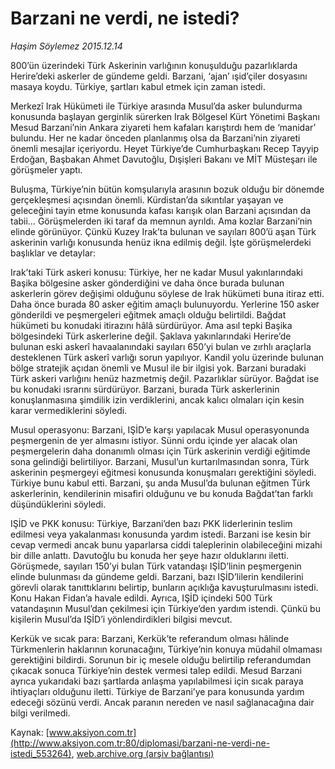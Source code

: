 # Barzani ne verdi, ne istedi?

*Haşim Söylemez 2015.12.14*

<div class="pNewsDetailMainContent ctx_content" itemprop="articleBody">
 <p>
  800’ün üzerindeki Türk Askerinin varlığının konuşulduğu pazarlıklarda Herire’deki askerler de gündeme geldi. Barzani, ‘ajan’ ışid’çiler dosyasını masaya koydu. Türkiye, şartları kabul etmek için zaman istedi.
 </p>
 <p>
  Merkezî Irak Hükümeti ile Türkiye arasında Musul’da asker bulundurma konusunda başlayan gerginlik sürerken Irak Bölgesel Kürt Yönetimi Başkanı Mesud Barzani’nin Ankara ziyareti hem kafaları karıştırdı hem de ‘manidar’ bulundu. Her ne kadar önceden planlanmış olsa da Barzani’nin ziyareti önemli mesajlar içeriyordu. Heyet Türkiye’de Cumhurbaşkanı Recep Tayyip Erdoğan, Başbakan Ahmet Davutoğlu, Dışişleri Bakanı ve MİT Müsteşarı ile görüşmeler yaptı.
 </p>
 <p>
  Buluşma, Türkiye’nin bütün komşularıyla arasının bozuk olduğu bir dönemde gerçekleşmesi açısından önemli. Kürdistan’da sıkıntılar yaşayan ve geleceğini tayin etme konusunda kafası karışık olan Barzani açısından da tabii… Görüşmelerden iki taraf da memnun ayrıldı. Ama kozlar Barzani’nin elinde görünüyor. Çünkü Kuzey Irak’ta bulunan ve sayıları 800’ü aşan Türk askerinin varlığı konusunda henüz ikna edilmiş değil. İşte görüşmelerdeki başlıklar ve detaylar:
 </p>
 <p>
  Irak’taki Türk askeri konusu: Türkiye, her ne kadar Musul yakınlarındaki Başika bölgesine asker gönderdiğini ve daha önce burada bulunan askerlerin görev değişimi olduğunu söylese de Irak hükümeti buna itiraz etti. Daha önce burada 80 asker eğitim amaçlı bulunuyordu. Yerlerine 150 asker gönderildi ve peşmergeleri eğitmek amaçlı olduğu belirtildi. Bağdat hükümeti bu konudaki itirazını hâlâ sürdürüyor. Ama asıl tepki Başika bölgesindeki Türk askerlerine değil. Şaklava yakınlarındaki Herire’de bulunan eski askerî havaalanındaki sayıları 650’yi bulan ve zırhlı araçlarla desteklenen Türk askerî varlığı sorun yapılıyor. Kandil yolu üzerinde bulunan bölge stratejik açıdan önemli ve Musul ile bir ilgisi yok. Barzani buradaki Türk askeri varlığını henüz hazmetmiş değil. Pazarlıklar sürüyor. Bağdat ise bu konudaki ısrarını sürdürüyor. Barzani, burada Türk askerlerinin konuşlanmasına şimdilik izin verdiklerini, ancak kalıcı olmaları için kesin karar vermediklerini söyledi.
 </p>
 <p>
  Musul operasyonu: Barzani, IŞİD’e karşı yapılacak Musul operasyonunda peşmergenin de yer almasını istiyor. Sünni ordu içinde yer alacak olan peşmergelerin daha donanımlı olması için Türk askerinin verdiği eğitimde sona gelindiği belirtiliyor. Barzani, Musul’un kurtarılmasından sonra, Türk askerinin peşmergeyi eğitmesi konusunda konuşmaları gerektiğini söyledi. Türkiye bunu kabul etti. Barzani, şu anda Musul’da bulunan eğitmen Türk askerlerinin, kendilerinin misafiri olduğunu ve bu konuda Bağdat’tan farklı düşündüklerini söyledi.
 </p>
 <p>
  IŞİD ve PKK konusu: Türkiye, Barzani’den bazı PKK liderlerinin teslim edilmesi veya yakalanması konusunda yardım istedi. Barzani ise kesin bir cevap vermedi ancak bunu yaparlarsa ciddi taleplerinin olabileceğini mizahi bir dille anlattı. Davutoğlu bu konuda her şeye hazır olduklarını iletti. Görüşmede, sayıları 150’yi bulan Türk vatandaşı IŞİD’linin peşmergenin elinde bulunması da gündeme geldi. Barzani, bazı IŞİD’lilerin kendilerini görevli olarak tanıttıklarını belirtip, bunların açıklığa kavuşturulmasını istedi. Konu Hakan Fidan’a havale edildi. Ayrıca, IŞİD içindeki 500 Türk vatandaşının Musul’dan çekilmesi için Türkiye’den yardım istendi. Çünkü bu kişilerin Musul’da IŞİD’i yönlendirdikleri bilgisi mevcut.
 </p>
 <p>
  Kerkük ve sıcak para: Barzani, Kerkük’te referandum olması hâlinde Türkmenlerin haklarının korunacağını, Türkiye’nin konuya müdahil olmaması gerektiğini bildirdi. Sorunun bir iç mesele olduğu belirtilip referandumdan çıkacak sonuca Türkiye’nin destek vermesi talep edildi. Mesud Barzani ayrıca yukarıdaki bazı şartlarda anlaşma yapılabilmesi için sıcak paraya ihtiyaçları olduğunu iletti. Türkiye de Barzani’ye para konusunda yardım edeceği sözünü verdi. Ancak paranın nereden ve nasıl sağlanacağına dair bilgi verilmedi.
 </p>
</div>


Kaynak: [www.aksiyon.com.tr](http://www.aksiyon.com.tr:80/diplomasi/barzani-ne-verdi-ne-istedi_553264), [web.archive.org (arşiv bağlantısı)](http://web.archive.org/web/20151217021213/http://www.aksiyon.com.tr:80/diplomasi/barzani-ne-verdi-ne-istedi_553264)
